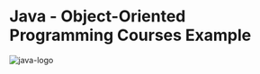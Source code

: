 # Java - Object-Oriented Programming Courses Example

![java-logo](https://cloud.githubusercontent.com/assets/15425071/19363998/08642d98-9195-11e6-98bd-17a08547c925.png)
